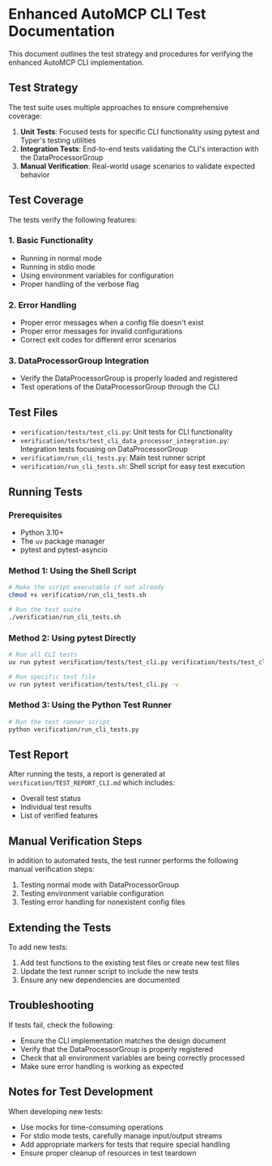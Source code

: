 # Enhanced AutoMCP CLI Test Documentation

This document outlines the test strategy and procedures for verifying the enhanced AutoMCP CLI implementation.

## Test Strategy

The test suite uses multiple approaches to ensure comprehensive coverage:

1. **Unit Tests**: Focused tests for specific CLI functionality using pytest and Typer's testing utilities
2. **Integration Tests**: End-to-end tests validating the CLI's interaction with the DataProcessorGroup
3. **Manual Verification**: Real-world usage scenarios to validate expected behavior

## Test Coverage

The tests verify the following features:

### 1. Basic Functionality
- Running in normal mode
- Running in stdio mode
- Using environment variables for configuration
- Proper handling of the verbose flag

### 2. Error Handling
- Proper error messages when a config file doesn't exist
- Proper error messages for invalid configurations
- Correct exit codes for different error scenarios

### 3. DataProcessorGroup Integration
- Verify the DataProcessorGroup is properly loaded and registered
- Test operations of the DataProcessorGroup through the CLI

## Test Files

- `verification/tests/test_cli.py`: Unit tests for CLI functionality
- `verification/tests/test_cli_data_processor_integration.py`: Integration tests focusing on DataProcessorGroup
- `verification/run_cli_tests.py`: Main test runner script
- `verification/run_cli_tests.sh`: Shell script for easy test execution

## Running Tests

### Prerequisites

- Python 3.10+
- The `uv` package manager
- pytest and pytest-asyncio

### Method 1: Using the Shell Script

```bash
# Make the script executable if not already
chmod +x verification/run_cli_tests.sh

# Run the test suite
./verification/run_cli_tests.sh
```

### Method 2: Using pytest Directly

```bash
# Run all CLI tests
uv run pytest verification/tests/test_cli.py verification/tests/test_cli_data_processor_integration.py -v

# Run specific test file
uv run pytest verification/tests/test_cli.py -v
```

### Method 3: Using the Python Test Runner

```bash
# Run the test runner script
python verification/run_cli_tests.py
```

## Test Report

After running the tests, a report is generated at `verification/TEST_REPORT_CLI.md` which includes:

- Overall test status
- Individual test results
- List of verified features

## Manual Verification Steps

In addition to automated tests, the test runner performs the following manual verification steps:

1. Testing normal mode with DataProcessorGroup
2. Testing environment variable configuration
3. Testing error handling for nonexistent config files

## Extending the Tests

To add new tests:

1. Add test functions to the existing test files or create new test files
2. Update the test runner script to include the new tests
3. Ensure any new dependencies are documented

## Troubleshooting

If tests fail, check the following:

- Ensure the CLI implementation matches the design document
- Verify that the DataProcessorGroup is properly registered
- Check that all environment variables are being correctly processed
- Make sure error handling is working as expected

## Notes for Test Development

When developing new tests:

- Use mocks for time-consuming operations
- For stdio mode tests, carefully manage input/output streams
- Add appropriate markers for tests that require special handling
- Ensure proper cleanup of resources in test teardown